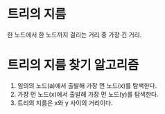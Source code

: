 # 트리의 지름
한 노드에서 한 노드까지 걸리는 거리 중 가장 긴 거리.

# 트리의 지름 찾기 알고리즘
1. 임의의 노드(a)에서 출발해 가장 먼 노드(x)를 탐색한다.
2. 가장 먼 노드(x)에서 출발해 가장 먼 노드(y)를 탐색한다.
3. 트리의 지름은 x와 y 사이의 거리이다.
